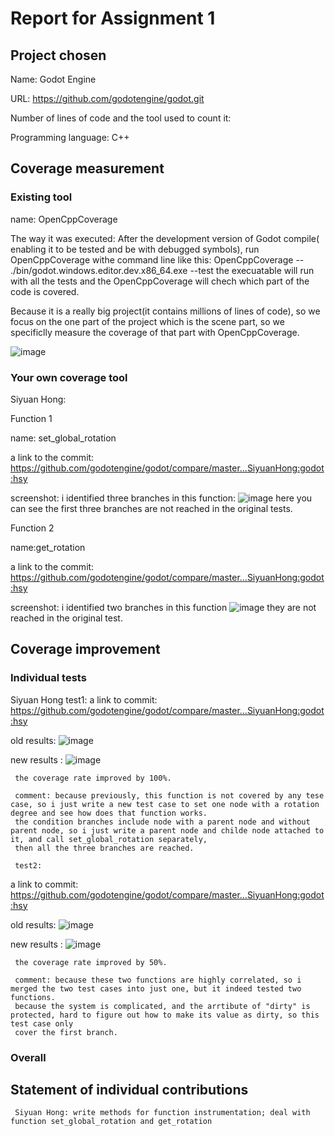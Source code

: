 # Report for Assignment 1

## Project chosen
Name: Godot Engine 

URL: https://github.com/godotengine/godot.git

Number of lines of code and the tool used to count it: <TODO>

Programming language: C++
## Coverage measurement

### Existing tool
name: OpenCppCoverage 

The way it was executed: After the development version of Godot compile( enabling it to be tested and be with debugged symbols), 
run OpenCppCoverage withe command line like this: OpenCppCoverage --  ./bin/godot.windows.editor.dev.x86_64.exe --test
the execuatable will run with all the tests and the OpenCppCoverage will chech which part of the code is covered. 

Because it is a really big project(it contains millions of lines of code), so we focus on the one part of the project which is the scene part, so we specificlly measure the coverage 
of that part with OpenCppCoverage. 

![image](https://github.com/SiyuanHong/godot/assets/113177812/9202d40c-1cda-4ff4-b845-fa7c9eaf8603)

### Your own coverage tool
Siyuan Hong: 

  Function 1
  
  name: set_global_rotation 
      
  a link to the commit: https://github.com/godotengine/godot/compare/master...SiyuanHong:godot:hsy
      
  screenshot:
      i identified three branches in this function:
      ![image](https://github.com/SiyuanHong/godot/assets/113177812/7ff70bbb-2e1f-4541-a038-69965651f022)
      here you can see the first three branches are not reached in the original tests.
      
  Function 2
  
  name:get_rotation
      
  a link to the commit: https://github.com/godotengine/godot/compare/master...SiyuanHong:godot:hsy
      
  screenshot:
      i identified two branches in this function 
      ![image](https://github.com/SiyuanHong/godot/assets/113177812/7ff70bbb-2e1f-4541-a038-69965651f022)
      they are not reached in the original test. 
      
## Coverage improvement

### Individual tests
Siyuan Hong
     test1:
a link to commit:
     https://github.com/godotengine/godot/compare/master...SiyuanHong:godot:hsy
	 
old results: 
     ![image](https://github.com/SiyuanHong/godot/assets/113177812/5d6d3622-1eed-482c-a810-3847174bed22)

	 
new results :
     ![image](https://github.com/SiyuanHong/godot/assets/113177812/751b8bfe-1a7c-46d7-b379-a9f0ca1c455a)
	 
     the coverage rate improved by 100%.
		 
     comment: because previously, this function is not covered by any tese case, so i just write a new test case to set one node with a rotation degree and see how does that function works.
     the condition branches include node with a parent node and without parent node, so i just write a parent node and childe node attached to it, and call set_global_rotation separately,
     then all the three branches are reached. 
    
     test2:
a link to commit: 
     https://github.com/godotengine/godot/compare/master...SiyuanHong:godot:hsy
	 
old results: 
     ![image](https://github.com/SiyuanHong/godot/assets/113177812/7ff70bbb-2e1f-4541-a038-69965651f022)
	 
new results :
     ![image](https://github.com/SiyuanHong/godot/assets/113177812/751b8bfe-1a7c-46d7-b379-a9f0ca1c455a)
	 
     the coverage rate improved by 50%.
		 
     comment: because these two functions are highly correlated, so i merged the two test cases into just one, but it indeed tested two functions.
     because the system is complicated, and the arrtibute of "dirty" is protected, hard to figure out how to make its value as dirty, so this test case only
     cover the first branch.
  
  ### Overall

  
  ## Statement of individual contributions
     Siyuan Hong: write methods for function instrumentation; deal with function set_global_rotation and get_rotation
     
